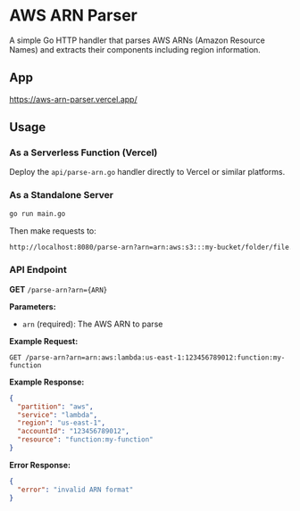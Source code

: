 # AWS ARN Parser

A simple Go HTTP handler that parses AWS ARNs (Amazon Resource Names) and extracts their components including region information.

## App

https://aws-arn-parser.vercel.app/

## Usage

### As a Serverless Function (Vercel)

Deploy the `api/parse-arn.go` handler directly to Vercel or similar platforms.

### As a Standalone Server

```bash
go run main.go
```

Then make requests to:

```bash
http://localhost:8080/parse-arn?arn=arn:aws:s3:::my-bucket/folder/file.txt
```

### API Endpoint

**GET** `/parse-arn?arn={ARN}`

**Parameters:**

- `arn` (required): The AWS ARN to parse

**Example Request:**

```http
GET /parse-arn?arn=arn:aws:lambda:us-east-1:123456789012:function:my-function
```

**Example Response:**

```json
{
  "partition": "aws",
  "service": "lambda",
  "region": "us-east-1",
  "accountId": "123456789012",
  "resource": "function:my-function"
}
```

**Error Response:**

```json
{
  "error": "invalid ARN format"
}
```
